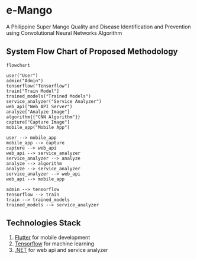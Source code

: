 # e-Mango

A Philippine Super Mango Quality and Disease Identification and Prevention using Convolutional Neural Networks Algorithm

## System Flow Chart of Proposed Methodology

```mermaid
flowchart

user("User")
admin("Admin")
tensorflow("Tensorflow")
train["Train Model"]
trained_models("Trained Models")
service_analyzer("Service Analyzer")
web_api("Web API Server")
analyze["Analyze Image"]
algorithm{{"CNN Algorithm"}}
capture["Capture Image"]
mobile_app("Mobile App")

user --> mobile_app
mobile_app --> capture
capture --> web_api
web_api --> service_analyzer
service_analyzer --> analyze
analyze --> algorithm
analyze --> service_analyzer
service_analyzer --> web_api
web_api --> mobile_app

admin --> tensorflow
tensorflow --> train
train --> trained_models
trained_models --> service_analyzer
```

## Technologies Stack

1. [Flutter](https://flutter.dev/) for mobile development
2. [Tensorflow](https://www.tensorflow.org/) for machine learning
3. [.NET](https://dotnet.microsoft.com/en-us/) for web api and service analyzer
